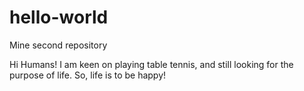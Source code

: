 # hello-world
Mine second repository

Hi Humans!
I am keen on playing table tennis, and still looking for the purpose of life.
So, life is to be happy!
